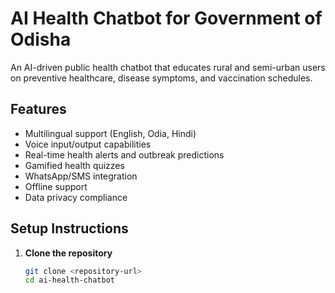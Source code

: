 # AI Health Chatbot for Government of Odisha

An AI-driven public health chatbot that educates rural and semi-urban users on preventive healthcare, disease symptoms, and vaccination schedules.

## Features

- Multilingual support (English, Odia, Hindi)
- Voice input/output capabilities
- Real-time health alerts and outbreak predictions
- Gamified health quizzes
- WhatsApp/SMS integration
- Offline support
- Data privacy compliance

## Setup Instructions

1. **Clone the repository**
   ```bash
   git clone <repository-url>
   cd ai-health-chatbot